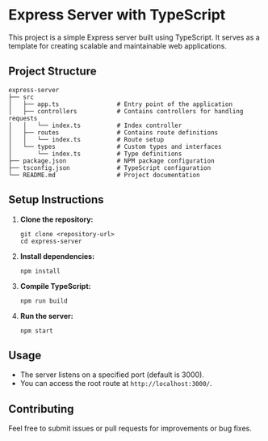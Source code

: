 # Express Server with TypeScript

This project is a simple Express server built using TypeScript. It serves as a template for creating scalable and maintainable web applications.

## Project Structure

```
express-server
├── src
│   ├── app.ts                # Entry point of the application
│   ├── controllers           # Contains controllers for handling requests
│   │   └── index.ts          # Index controller
│   ├── routes                # Contains route definitions
│   │   └── index.ts          # Route setup
│   └── types                 # Custom types and interfaces
│       └── index.ts          # Type definitions
├── package.json              # NPM package configuration
├── tsconfig.json             # TypeScript configuration
└── README.md                 # Project documentation
```

## Setup Instructions

1. **Clone the repository:**
   ```
   git clone <repository-url>
   cd express-server
   ```

2. **Install dependencies:**
   ```
   npm install
   ```

3. **Compile TypeScript:**
   ```
   npm run build
   ```

4. **Run the server:**
   ```
   npm start
   ```

## Usage

- The server listens on a specified port (default is 3000).
- You can access the root route at `http://localhost:3000/`.

## Contributing

Feel free to submit issues or pull requests for improvements or bug fixes.